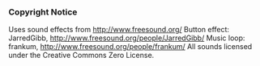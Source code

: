 ### Copyright Notice

Uses sound effects from http://www.freesound.org/
Button effect: JarredGibb, http://www.freesound.org/people/JarredGibb/
Music loop: frankum, http://www.freesound.org/people/frankum/
All sounds licensed under the Creative Commons Zero License.



